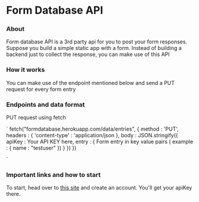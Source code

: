 # Form Database API

### About
Form database API is a 3rd party api for you to post your form responses. Suppose you build a simple static app with a form. 
Instead of building a backend just to collect the response, you can make use of this API

### How it works
You can make use of the endpoint mentioned below and send a PUT request for every form entry

### Endpoints and data format

PUT request using fetch

`
fetch("formdatabase.herokuapp.com/data/entries", {
    method : 'PUT',
    headers : {
        'content-type' : 'application/json
    },
    body : JSON.stringify({
        apiKey : Your API KEY here,
        entry : { Form entry in key value pairs ( example : { name : "testuser"  })   }
    })
})

`

### Important links and how to start

To start, head over to [this site](https://formdatabase.netlify.app/login) and create an account.
You'll get your apiKey there.